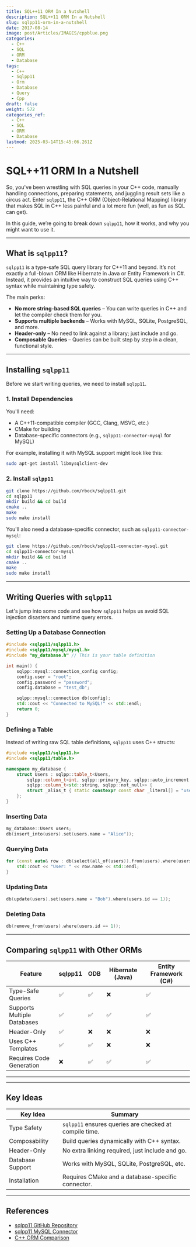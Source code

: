 ```yaml
---
title: SQL++11 ORM In a Nutshell
description: SQL++11 ORM In a Nutshell
slug: sqlpp11-orm-in-a-nutshell
date: 2017-08-14
image: post/Articles/IMAGES/cppblue.png
categories:
  - C++
  - SQL
  - ORM
  - Database
tags:
  - C++
  - Sqlpp11
  - Orm
  - Database
  - Query
  - Cpp
draft: false
weight: 572
categories_ref:
  - C++
  - SQL
  - ORM
  - Database
lastmod: 2025-03-14T15:45:06.261Z
---
```

# SQL++11 ORM In a Nutshell

So, you've been wrestling with SQL queries in your C++ code, manually handling connections, preparing statements, and juggling result sets like a circus act. Enter `sqlpp11`, the C++ ORM (Object-Relational Mapping) library that makes SQL in C++ less painful and a lot more fun (well, as fun as SQL can get).

In this guide, we’re going to break down `sqlpp11`, how it works, and why you might want to use it.

 <!-- We’ll also throw in some code examples and a comparison table for good measure. Buckle up! -->

***

## What is `sqlpp11`?

`sqlpp11` is a type-safe SQL query library for C++11 and beyond. It’s not exactly a full-blown ORM like Hibernate in Java or Entity Framework in C#. Instead, it provides an intuitive way to construct SQL queries using C++ syntax while maintaining type safety.

The main perks:

* **No more string-based SQL queries** – You can write queries in C++ and let the compiler check them for you.
* **Supports multiple backends** – Works with MySQL, SQLite, PostgreSQL, and more.
* **Header-only** – No need to link against a library; just include and go.
* **Composable Queries** – Queries can be built step by step in a clean, functional style.

***

## Installing `sqlpp11`

Before we start writing queries, we need to install `sqlpp11`.

### 1. Install Dependencies

You'll need:

* A C++11-compatible compiler (GCC, Clang, MSVC, etc.)
* CMake for building
* Database-specific connectors (e.g., `sqlpp11-connector-mysql` for MySQL)

For example, installing it with MySQL support might look like this:

```bash
sudo apt-get install libmysqlclient-dev
```

### 2. Install `sqlpp11`

```bash
git clone https://github.com/rbock/sqlpp11.git
cd sqlpp11
mkdir build && cd build
cmake ..
make
sudo make install
```

You'll also need a database-specific connector, such as `sqlpp11-connector-mysql`:

```bash
git clone https://github.com/rbock/sqlpp11-connector-mysql.git
cd sqlpp11-connector-mysql
mkdir build && cd build
cmake ..
make
sudo make install
```

***

## Writing Queries with `sqlpp11`

Let's jump into some code and see how `sqlpp11` helps us avoid SQL injection disasters and runtime query errors.

### Setting Up a Database Connection

```cpp
#include <sqlpp11/sqlpp11.h>
#include <sqlpp11/mysql/mysql.h>
#include "my_database.h" // This is your table definition

int main() {
    sqlpp::mysql::connection_config config;
    config.user = "root";
    config.password = "password";
    config.database = "test_db";

    sqlpp::mysql::connection db(config);
    std::cout << "Connected to MySQL!" << std::endl;
    return 0;
}
```

### Defining a Table

Instead of writing raw SQL table definitions, `sqlpp11` uses C++ structs:

```cpp
#include <sqlpp11/sqlpp11.h>
#include <sqlpp11/table.h>

namespace my_database {
    struct Users : sqlpp::table_t<Users,
        sqlpp::column_t<int, sqlpp::primary_key, sqlpp::auto_increment, sqlpp::not_null>,
        sqlpp::column_t<std::string, sqlpp::not_null>> {
        struct _alias_t { static constexpr const char _literal[] = "users"; };
    };
}
```

### Inserting Data

```cpp
my_database::Users users;
db(insert_into(users).set(users.name = "Alice"));
```

### Querying Data

```cpp
for (const auto& row : db(select(all_of(users)).from(users).where(users.id == 1))) {
    std::cout << "User: " << row.name << std::endl;
}
```

### Updating Data

```cpp
db(update(users).set(users.name = "Bob").where(users.id == 1));
```

### Deleting Data

```cpp
db(remove_from(users).where(users.id == 1));
```

***

## Comparing `sqlpp11` with Other ORMs

| Feature                     | sqlpp11 | ODB | Hibernate (Java) | Entity Framework (C#) |
| --------------------------- | ------- | --- | ---------------- | --------------------- |
| Type-Safe Queries           | ✅       | ✅   | ❌                | ✅                     |
| Supports Multiple Databases | ✅       | ✅   | ✅                | ✅                     |
| Header-Only                 | ✅       | ❌   | ❌                | ❌                     |
| Uses C++ Templates          | ✅       | ✅   | ❌                | ❌                     |
| Requires Code Generation    | ❌       | ✅   | ✅                | ✅                     |

***

<!-- 
## Conclusion

`sqlpp11` brings type safety and composability to SQL queries in C++. It eliminates the risks of raw SQL injection while providing a clean, modern way to interact with databases.

If you're tired of hand-crafting SQL strings in C++, give `sqlpp11` a shot. It might just save you from an unexpected SQL-induced headache.
 -->

***

## Key Ideas

| Key Idea         | Summary                                                |
| ---------------- | ------------------------------------------------------ |
| Type Safety      | `sqlpp11` ensures queries are checked at compile time. |
| Composability    | Build queries dynamically with C++ syntax.             |
| Header-Only      | No extra linking required, just include and go.        |
| Database Support | Works with MySQL, SQLite, PostgreSQL, etc.             |
| Installation     | Requires CMake and a database-specific connector.      |

***

## References

* [sqlpp11 GitHub Repository](https://github.com/rbock/sqlpp11)
* [sqlpp11 MySQL Connector](https://github.com/rbock/sqlpp11-connector-mysql)
* [C++ ORM Comparison](https://www.odb.com/cpp-orms)
